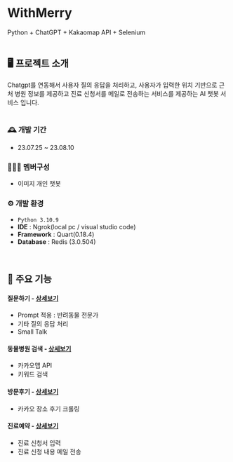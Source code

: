 # WithMerry
Python + ChatGPT + Kakaomap API + Selenium
<br><br>


## 🖥️ 프로젝트 소개
Chatgpt를 연동해서 사용자 질의 응답을 처리하고, 사용자가 입력한 위치 기반으로 근처 병원 정보를 제공하고 진료 신청서를 메일로 전송하는 서비스를 제공하는 AI 챗봇 서비스 입니다.
<br><br>

### 🕰️ 개발 기간
* 23.07.25 ~ 23.08.10

### 🧑‍🤝‍🧑 멤버구성
 - 이미지 개인 챗봇

### ⚙️ 개발 환경
- `Python 3.10.9`
- **IDE** : Ngrok(local pc / visual studio code)
- **Framework** : Quart(0.18.4)
- **Database** : Redis (3.0.504)

<br>

## 📌 주요 기능
#### 질문하기 - <a href="https://github.com/ressa009/Withmerry/wiki/%EC%A7%88%EB%AC%B8%ED%95%98%EA%B8%B0-%EC%83%81%EC%84%B8" >상세보기</a>
- Prompt 적용 : 반려동물 전문가 
- 기타 질의 응답 처리
- Small Talk
#### 동물병원 검색 - <a href="https://github.com/ressa009/Withmerry/wiki/%EB%B3%91%EC%9B%90-%EA%B2%80%EC%83%89---%ED%9B%84%EA%B8%B0-%ED%81%AC%EB%A1%A4%EB%A7%81-%EC%83%81%EC%84%B8" >상세보기</a>
- 카카오맵 API
- 키워드 검색
#### 방문후기 - <a href="https://github.com/ressa009/Withmerry/wiki/%EB%B3%91%EC%9B%90-%EA%B2%80%EC%83%89---%ED%9B%84%EA%B8%B0-%ED%81%AC%EB%A1%A4%EB%A7%81-%EC%83%81%EC%84%B8" >상세보기</a>
- 카카오 장소 후기 크롤링
#### 진료예약 - <a href="" >상세보기</a>
- 진료 신청서 입력
- 진료 신청 내용 메일 전송



